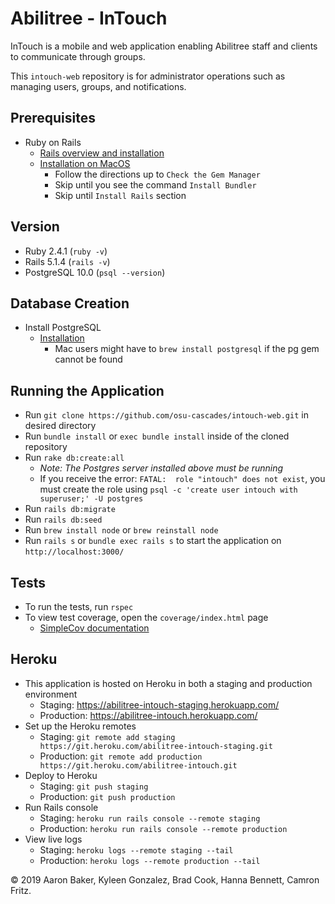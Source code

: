 # Abilitree - InTouch

InTouch is a mobile and web application enabling Abilitree staff and clients to communicate through groups.

This `intouch-web` repository is for administrator operations such as managing users, groups, and notifications.

## Prerequisites
* Ruby on Rails
  * [Rails overview and installation](http://guides.rubyonrails.org/getting_started.html)
  * [Installation on MacOS](http://railsapps.github.io/installrubyonrails-mac.html)
    - Follow the directions up to `Check the Gem Manager`
    - Skip until you see the command `Install Bundler`
    - Skip until `Install Rails` section

## Version
* Ruby 2.4.1  (`ruby -v`)
* Rails 5.1.4 (`rails -v`)
* PostgreSQL 10.0 (`psql --version`)

## Database Creation
* Install PostgreSQL
  * [Installation](http://postgresapp.com/)
    - Mac users might have to `brew install postgresql` if the pg gem cannot be found

## Running the Application
* Run `git clone https://github.com/osu-cascades/intouch-web.git` in desired directory
* Run `bundle install` or `exec bundle install` inside of the cloned repository
* Run `rake db:create:all`
  * _Note: The Postgres server installed above must be running_
  * If you receive the error: `FATAL:  role "intouch" does not exist`, you must create the role using `psql -c 'create user intouch with superuser;' -U postgres`
* Run `rails db:migrate`
* Run `rails db:seed`
* Run `brew install node` or `brew reinstall node`
* Run `rails s` or `bundle exec rails s` to start the application on `http://localhost:3000/`

## Tests
* To run the tests, run `rspec`
* To view test coverage, open the `coverage/index.html` page
  * [SimpleCov documentation](https://github.com/colszowka/simplecov)

## Heroku
* This application is hosted on Heroku in both a staging and production environment
  * Staging: https://abilitree-intouch-staging.herokuapp.com/
  * Production: https://abilitree-intouch.herokuapp.com/
* Set up the Heroku remotes
  * Staging: `git remote add staging https://git.heroku.com/abilitree-intouch-staging.git`
  * Production: `git remote add production https://git.heroku.com/abilitree-intouch.git`
* Deploy to Heroku
  * Staging: `git push staging`
  * Production: `git push production`
* Run Rails console
  * Staging: `heroku run rails console --remote staging`
  * Production: `heroku run rails console --remote production`
* View live logs
  * Staging: `heroku logs --remote staging --tail`
  * Production: `heroku logs --remote production --tail`

© 2019 Aaron Baker, Kyleen Gonzalez, Brad Cook, Hanna Bennett, Camron Fritz.
